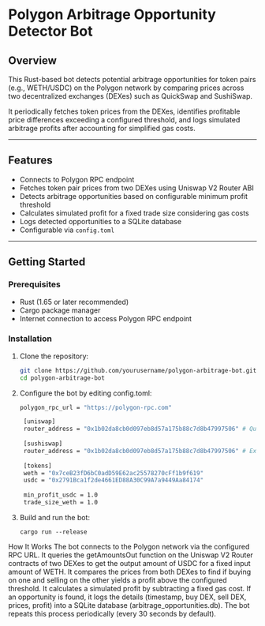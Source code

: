 # Polygon Arbitrage Opportunity Detector Bot

## Overview

This Rust-based bot detects potential arbitrage opportunities for token pairs (e.g., WETH/USDC) on the Polygon network by comparing prices across two decentralized exchanges (DEXes) such as QuickSwap and SushiSwap.

It periodically fetches token prices from the DEXes, identifies profitable price differences exceeding a configured threshold, and logs simulated arbitrage profits after accounting for simplified gas costs.

---

## Features

- Connects to Polygon RPC endpoint
- Fetches token pair prices from two DEXes using Uniswap V2 Router ABI
- Detects arbitrage opportunities based on configurable minimum profit threshold
- Calculates simulated profit for a fixed trade size considering gas costs
- Logs detected opportunities to a SQLite database
- Configurable via `config.toml`

---

## Getting Started

### Prerequisites

- Rust (1.65 or later recommended)
- Cargo package manager
- Internet connection to access Polygon RPC endpoint

### Installation

1. Clone the repository:

   ```bash
   git clone https://github.com/yourusername/polygon-arbitrage-bot.git
   cd polygon-arbitrage-bot

2. Configure the bot by editing config.toml:
   ```bash
   polygon_rpc_url = "https://polygon-rpc.com"  

    [uniswap]
    router_address = "0x1b02da8cb0d097eb8d57a175b88c7d8b47997506" # QuickSwap Router
    
    [sushiswap]
    router_address = "0x1b02da8cb0d097eb8d57a175b88c7d8b47997506" # Example address
    
    [tokens]
    weth = "0x7ceB23fD6bC0adD59E62ac25578270cFf1b9f619"
    usdc = "0x2791Bca1f2de4661ED88A30C99A7a9449Aa84174"
    
    min_profit_usdc = 1.0
    trade_size_weth = 1.0
3. Build and run the bot:
   ```bah
   cargo run --release
How It Works
The bot connects to the Polygon network via the configured RPC URL.
It queries the getAmountsOut function on the Uniswap V2 Router contracts of two DEXes to get the output amount of USDC for a fixed input amount of WETH.
It compares the prices from both DEXes to find if buying on one and selling on the other yields a profit above the configured threshold.
It calculates a simulated profit by subtracting a fixed gas cost.
If an opportunity is found, it logs the details (timestamp, buy DEX, sell DEX, prices, profit) into a SQLite database (arbitrage_opportunities.db).
The bot repeats this process periodically (every 30 seconds by default).
